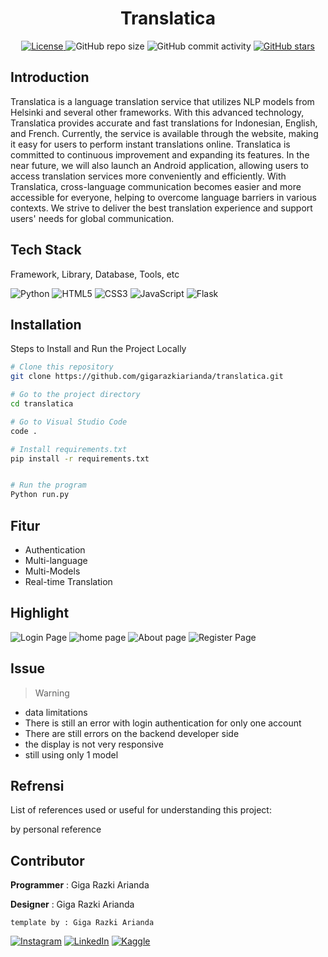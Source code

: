 <h1 align="center">Translatica</h1>

<p align="center">
  <a href="LICENSE">
    <img alt="License" src="https://img.shields.io/badge/License-MIT-yellow.svg">
  </a>
  <img alt="GitHub repo size" src="https://img.shields.io/github/repo-size/gigarazkiarianda/translatica">
  <img alt="GitHub commit activity" src="https://img.shields.io/github/commit-activity/m/gigarazkiarianda/translatica">
  <a href="https://github.com/gigarazkiarianda/readme-template/stargazers">
    <img alt="GitHub stars" src="https://img.shields.io/github/stars/gigarazkiarianda/translatica">
  </a>
</p>


## Introduction
Translatica is a language translation service that utilizes NLP models from Helsinki and several other frameworks. With this advanced technology, Translatica provides accurate and fast translations for Indonesian, English, and French. Currently, the service is available through the website, making it easy for users to perform instant translations online. Translatica is committed to continuous improvement and expanding its features. In the near future, we will also launch an Android application, allowing users to access translation services more conveniently and efficiently. With Translatica, cross-language communication becomes easier and more accessible for everyone, helping to overcome language barriers in various contexts. We strive to deliver the best translation experience and support users' needs for global communication.

## Tech Stack
Framework, Library, Database, Tools, etc


![Python](https://img.shields.io/badge/python-3670A0?style=for-the-badge&logo=python&logoColor=ffdd54)
![HTML5](https://img.shields.io/badge/html5-%23E34F26.svg?style=for-the-badge&logo=html5&logoColor=white)
![CSS3](https://img.shields.io/badge/css3-%231572B6.svg?style=for-the-badge&logo=css3&logoColor=white)
![JavaScript](https://img.shields.io/badge/javascript-%23323330.svg?style=for-the-badge&logo=javascript&logoColor=%23F7DF1E)
![Flask](https://img.shields.io/badge/flask-%23000.svg?style=for-the-badge&logo=flask&logoColor=white)

## Installation
Steps to Install and Run the Project Locally
```bash
# Clone this repository 
git clone https://github.com/gigarazkiarianda/translatica.git

# Go to the project directory
cd translatica

# Go to Visual Studio Code
code .

# Install requirements.txt
pip install -r requirements.txt


# Run the program
Python run.py

```


## Fitur 
* Authentication
* Multi-language
* Multi-Models
* Real-time Translation

## Highlight

![Login Page](https://github.com/user-attachments/assets/ac8594f0-2bf1-47a7-af3c-4db23a85f6af)
![home page](https://github.com/user-attachments/assets/7cab7d3d-de7a-49b9-8298-ea338644e2a7)
![About page](https://github.com/user-attachments/assets/a05ec45e-7de8-4595-8f5f-f975f07b4cf6)
![Register Page](https://github.com/user-attachments/assets/a160605e-f5a5-48a9-89e9-b02278353e0f)


## Issue

>Warning
* data limitations
* There is still an error with login authentication for only one account
* There are still errors on the backend developer side
* the display is not very responsive
* still using only 1 model

## Refrensi
List of references used or useful for understanding this project:

by personal reference

## Contributor
   **Programmer** : Giga Razki Arianda
   
   **Designer** : Giga Razki Arianda

   
   `template by : Giga Razki Arianda`
   
[![Instagram](https://img.shields.io/badge/Instagram-%23E4405F.svg?logo=Instagram&logoColor=white)](https://www.instagram.com/gigarazkiarianda/) 
[![LinkedIn](https://img.shields.io/badge/LinkedIn-%230077B5.svg?logo=linkedin&logoColor=white)](https://www.linkedin.com/in/gigarazkiarianda/)
[![Kaggle](https://img.shields.io/badge/Kaggle-035a7d?style=for-the-badge&logo=kaggle&logoColor=white)](https://www.kaggle.com/gigarazki)
